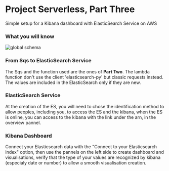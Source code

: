 # Project Serverless, Part Three
Simple setup for a Kibana dashboard with ElasticSearch Service on AWS

### What you will know
![global schema](../../images/rapport3.png)

### From Sqs to ElasticSearch Service
The Sqs and the function used are the ones of **Part Two**.
The lambda function don't use the client 'elasticsearch-py' but classic requests instead. The values are included in the ElasticSearch only if they are new.

### ElasticSearch Service
At the creation of the ES, you will need to chose the identification method to allow peoples, including you, to access the ES and the kibana, when the ES is online, you can access to the kibana with the link under the arn, in the overview pannel.

### Kibana Dashboard
Connect your Elasticsearch data with the "Connect to your Elasticsearch index" option, then use the pannels on the left side to create dashboard and visualisations, verify that the type of your values are recognized by kibana (especialy date or number) to allow a smooth visualisation creation.